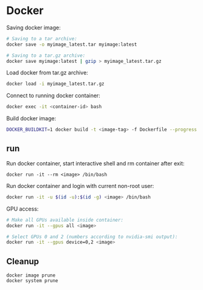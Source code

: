 # Docker

Saving docker image:

```bash
# Saving to a tar archive:
docker save -o myimage_latest.tar myimage:latest

# Saving to a tar.gz archive:
docker save myimage:latest | gzip > myimage_latest.tar.gz
```

Load docker from tar.gz archive:
```bash
docker load -i myimage_latest.tar.gz
```

Connect to running docker container:

```bash
docker exec -it <container-id> bash
```

Build docker image:
```bash
DOCKER_BUILDKIT=1 docker build -t <image-tag> -f Dockerfile --progress tty .
```

## run

Run docker container, start interactive shell and rm container after exit:
```
docker run -it --rm <image> /bin/bash
```

Run docker container and login with current non-root user:

```bash
docker run -it -u $(id -u):$(id -g) <image> /bin/bash
```

GPU access:
```bash
# Make all GPUs available inside container:
docker run -it --gpus all <image>

# Select GPUs 0 and 2 (numbers according to nvidia-smi output):
docker run -it --gpus device=0,2 <image>
```

## Cleanup

```
docker image prune
docker system prune
```
